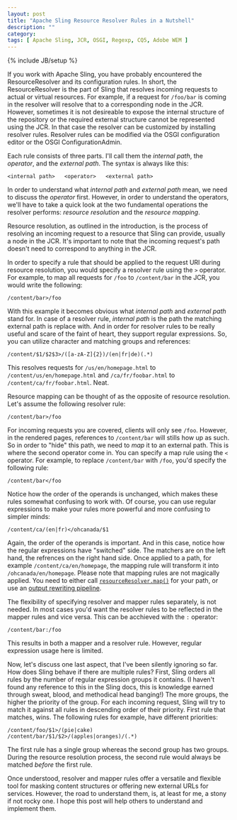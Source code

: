 ```yaml
---
layout: post
title: "Apache Sling Resource Resolver Rules in a Nutshell"
description: ""
category: 
tags: [ Apache Sling, JCR, OSGI, Regexp, CQ5, Adobe WEM ]
---
```

{% include JB/setup %}

If you work with Apache Sling, you have probably encountered the ResourceResolver and its configuration rules. 
In short, the ResourceResolver is the part of Sling that resolves incoming requests to actual or virtual 
resources. For example, if a request for ``/foo/bar`` is coming in the resolver will resolve that to a 
corresponding node in the JCR. However, sometimes it is not desireable to expose the internal structure of the
repository or the required external structure cannot be represented using the JCR. In that case the resolver
can be customized by installing resolver rules. Resolver rules can be modified via the OSGI configuration 
editor or the OSGI ConfigurationAdmin. 

Each rule consists of three parts. I'll call them the *internal path*, the *operator*, and the *external path*.
The syntax is always like this:

	<internal path>   <operator>   <external path>

In order to understand what *internal path* and *external path* mean, we need to discuss the *operator* first.
However, in order to understand the operators, we'll have to take a quick look at the two fundamental operations
the resolver performs: *resource resolution* and the *resource mapping*.

Resource resolution, as outlined in the introduction, is the process of resolving an incoming request to a 
resource that Sling can provide, usually a node in the JCR. It's important to note that the incoming request's 
path doesn't need to correspond to anything in the JCR.

In order to specify a rule that should be applied to the request URI during resource resolution, you would 
specify a resolver rule using the ``>`` operator. For example, to map all requests for ``/foo`` to 
``/content/bar`` in the JCR, you would write the following:

	/content/bar>/foo

With this example it becomes obvious what *internal path* and *external path* stand for. In case of a resolver
rule, *internal path* is the path the matching external path is replace with. And in order for resolver rules
to be really useful and scare of the faint of heart, they support regular expressions. So, you can utilize
character and matching groups and references:

	/content/$1/$2$3>/([a-zA-Z]{2})/(en|fr|de)(.*)

This resolves requests for ``/us/en/homepage.html`` to ``/content/us/en/homepage.html`` and ``/ca/fr/foobar.html``
to ``/content/ca/fr/foobar.html``. Neat.

Resource mapping can be thought of as the opposite of resource resolution. Let's assume the following resolver 
rule:

	/content/bar>/foo

For incoming requests you are covered, clients will only see ``/foo``. However, in the rendered pages, references
to ``/content/bar`` will stills how up as such. So in order to "hide" this path, we need to *map* it to an 
external path. This is where the second operator come in. You can specify a map rule using the ``<`` operator.
For example, to replace ``/content/bar`` with ``/foo``, you'd specify the following rule:

	/content/bar</foo

Notice how the order of the operands is unchanged, which makes these rules somewhat confusing to work with. 
Of course, you can use regular expressions to make your rules more powerful and more confusing to simpler minds:

	/content/ca/(en|fr)</ohcanada/$1

Again, the order of the operands is important. And in this case, notice how the regular expressions have 
"switched" side. The matchers are on the left hand, the refrences on the right hand side. Once applied to 
a path, for example ``/content/ca/en/homepage``, the mapping rule will transform it into ``/ohcanada/en/homepage``.
Please note that mapping rules are not magically applied. You need to either call [``resourceResolver.map()``](http://sling.apache.org/apidocs/sling5/org/apache/sling/api/resource/ResourceResolver.html#map(java.lang.String)) for
your path, or use an [output rewriting pipeline](http://sling.apache.org/site/output-rewriting-pipelines-orgapacheslingrewriter.html).

The flexibility of specifying resolver and mapper rules separately, is not needed. In most cases you'd want 
the resolver rules to be reflected in the mapper rules and vice versa. This can be acchieved with the ``:``
operator:

	/content/bar:/foo

This results in both a mapper and a resolver rule. However, regular expression usage here is limited. 

Now, let's discuss one last aspect, that I've been silently ignoring so far. How does Sling behave if there
are multiple rules? First, Sling orders all rules by the number of regular expression groups it contains.
(I haven't found any reference to this in the Sling docs, this is knowledge earned through sweat, blood, and
methodical head banging!)
The more groups, the higher the priority of the group. For each incoming request, Sling will try to match 
it against all rules in descending order of their priority. First rule that matches, wins. The following
rules for example, have different priorities:

	/content/foo/$1>/(pie|cake)
	/content/bar/$1/$2>/(apples|oranges)/(.*)

The first rule has a single group whereas the second group has two groups. During the resource resolution
process, the second rule would always be matched *before* the first rule. 


Once understood, resolver and mapper rules offer a versatile and flexible tool for masking content structures 
or offering new external URLs for services. However, the road to understand them, is, at least for me,
a stony if not rocky one. I hope this post will help others to understand and implement them. 
